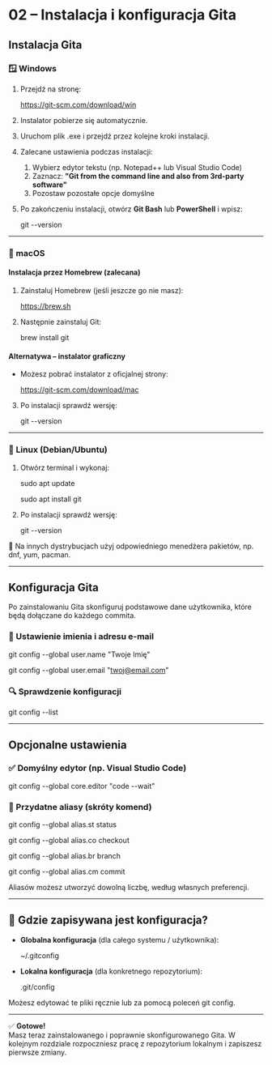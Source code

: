 ﻿# **02 – Instalacja i konfiguracja Gita**
## **Instalacja Gita**
### **🪟 Windows**
1. Przejdź na stronę:

   https://git-scm.com/download/win

1. Instalator pobierze się automatycznie.
1. Uruchom plik .exe i przejdź przez kolejne kroki instalacji.
1. Zalecane ustawienia podczas instalacji:
   1. Wybierz edytor tekstu (np. Notepad++ lub Visual Studio Code)
   1. Zaznacz: **"Git from the command line and also from 3rd-party software"**
   1. Pozostaw pozostałe opcje domyślne
1. Po zakończeniu instalacji, otwórz **Git Bash** lub **PowerShell** i wpisz:

   git --version

-----
### **🍎 macOS**
#### **Instalacja przez Homebrew (zalecana)**
1. Zainstaluj Homebrew (jeśli jeszcze go nie masz):

   https://brew.sh

1. Następnie zainstaluj Git:

   brew install git
#### **Alternatywa – instalator graficzny**
- Możesz pobrać instalator z oficjalnej strony:

  https://git-scm.com/download/mac

3. Po instalacji sprawdź wersję:

   git --version

-----
### **🐧 Linux (Debian/Ubuntu)**
1. Otwórz terminal i wykonaj:

   sudo apt update

   sudo apt install git

1. Po instalacji sprawdź wersję:

   git --version

📌 Na innych dystrybucjach użyj odpowiedniego menedżera pakietów, np. dnf, yum, pacman.

-----
## **Konfiguracja Gita**
Po zainstalowaniu Gita skonfiguruj podstawowe dane użytkownika, które będą dołączane do każdego commita.
### **👤 Ustawienie imienia i adresu e-mail**
git config --global user.name "Twoje Imię"

git config --global user.email "twoj@email.com"
### **🔍 Sprawdzenie konfiguracji**
git config --list

-----
## **Opcjonalne ustawienia**
### **✅ Domyślny edytor (np. Visual Studio Code)**
git config --global core.editor "code --wait"
### **🧩 Przydatne aliasy (skróty komend)**
git config --global alias.st status

git config --global alias.co checkout

git config --global alias.br branch

git config --global alias.cm commit

Aliasów możesz utworzyć dowolną liczbę, według własnych preferencji.

-----
## **🔐 Gdzie zapisywana jest konfiguracja?**
- **Globalna konfiguracja** (dla całego systemu / użytkownika):

  ~/.gitconfig

- **Lokalna konfiguracja** (dla konkretnego repozytorium):

  .git/config

Możesz edytować te pliki ręcznie lub za pomocą poleceń git config.

-----
✅ **Gotowe!**\
Masz teraz zainstalowanego i poprawnie skonfigurowanego Gita. W kolejnym rozdziale rozpoczniesz pracę z repozytorium lokalnym i zapiszesz pierwsze zmiany.
